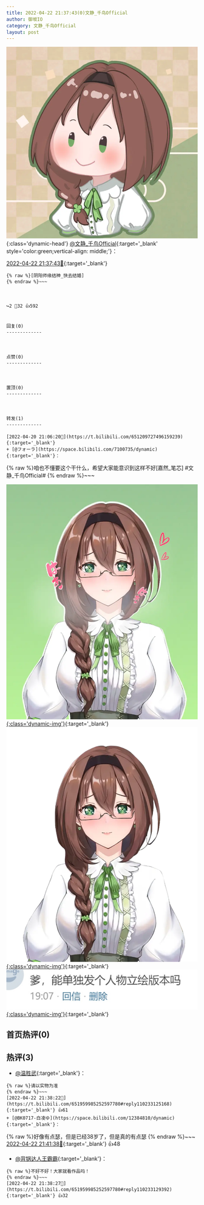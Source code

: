 ```yaml
---
title: 2022-04-22 21:37:43(0)文静_千鸟Official
author: 御坂IO
category: 文静_千鸟Official
layout: post
---
```


![img](/images/ac7482ed1b9a7f203dc68c0c4a77c488a27b108a.jpg){:class='dynamic-head'}
[@文静_千鸟Official](https://space.bilibili.com/667526012/dynamic){:target='_blank' style='color:green;vertical-align: middle;'}：

[2022-04-22 21:37:43🔗](https://t.bilibili.com/651959985252597780){:target='_blank'}

~~~
{% raw %}[阴阳师缘结神_快去结婚]
{% endraw %}~~~



↪️2 💬32 👍592


回复(0)
-------------



点赞(0)
-------------



置顶(0)
-------------



转发(1)
-------------

[2022-04-20 21:06:20🔗](https://t.bilibili.com/651209727496159239){:target='_blank'}
+ [@フォーラ](https://space.bilibili.com/7100735/dynamic){:target='_blank'}：
~~~
{% raw %}咱也不懂要这个干什么，希望大家能意识到这样不好[嘉然_笔芯]
#文静_千鸟Official#
{% endraw %}~~~


[![img](/images/6b3e7f6139f073fd0751c9d4fc027145a0ebcf66.png){:class='dynamic-img'}](/images/6b3e7f6139f073fd0751c9d4fc027145a0ebcf66.png){:target='_blank'}
[![img](/images/4da26300f40976107ca30ffc135165e0f6663748.png){:class='dynamic-img'}](/images/4da26300f40976107ca30ffc135165e0f6663748.png){:target='_blank'}
[![img](/images/31ed181768536e6e86a40a35814cbda4376716f9.jpg){:class='dynamic-img'}](/images/31ed181768536e6e86a40a35814cbda4376716f9.jpg){:target='_blank'}




首页热评(0)
-------------



热评(3)
-------------

+ [@温胜武](https://space.bilibili.com/33630561/dynamic){:target='_blank'}：
~~~
{% raw %}请以实物为准
{% endraw %}~~~
[2022-04-22 21:38:22🔗](https://t.bilibili.com/651959985252597780#reply110233125168){:target='_blank'} 👍61
+ [@BK0717-白凌ゆ](https://space.bilibili.com/12384810/dynamic){:target='_blank'}：
~~~
{% raw %}好像有点瑟，但是已经38岁了，但是真的有点瑟
{% endraw %}~~~
[2022-04-22 21:41:38🔗](https://t.bilibili.com/651959985252597780#reply110233532512){:target='_blank'} 👍48
+ [@背锅达人王霸霸](https://space.bilibili.com/4424422/dynamic){:target='_blank'}：
~~~
{% raw %}不好不好！大家就看作品吗！
{% endraw %}~~~
[2022-04-22 21:38:27🔗](https://t.bilibili.com/651959985252597780#reply110233129392){:target='_blank'} 👍32


